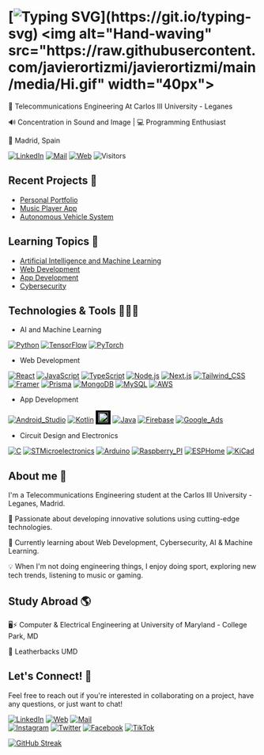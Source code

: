# [![Typing SVG](https://readme-typing-svg.demolab.com?font=Raleway&weight=600&size=30&duration=3500&pause=200&color=22D3EE&center=true&vCenter=true&random=false&width=500&height=30&lines=Hi+there!;I'm+Javier+Ortiz+Millan!)](https://git.io/typing-svg) <img alt="Hand-waving" src="https://raw.githubusercontent.com/javierortizmi/javierortizmi/main/media/Hi.gif" width="40px">

📡 Telecommunications Engineering At Carlos III University - Leganes

🔊 Concentration in Sound and Image | 💻 Programming Enthusiast

📍 Madrid, Spain

[![LinkedIn](https://img.shields.io/badge/JAVIERORTIZMI-0077B5?style=for-the-badge&logo=linkedin&logoColor=white&labelColor=101010)](https://www.linkedin.com/in/javierortizmi)
[![Mail](https://img.shields.io/badge/JAVIERORTIZMI@GMAIL.COM-%23EA4335?style=for-the-badge&logo=gmail&logoColor=white&labelColor=black)](mailto:javierortizmi@gmail.com)
[![Web](https://img.shields.io/badge/Web-JavierOrtizMi.com-14a1f0?style=for-the-badge&logo=dev.to&logoColor=white&labelColor=101010)](https://javierortizmi.com)
![Visitors](https://api.visitorbadge.io/api/visitors?path=https%3A%2F%2Fgithub.com%2Fjavierortizmi&countColor=%23263759)

## Recent Projects 📂

- <a href="https://github.com/javierortizmi/PersonalPortfolio" target="_blank">Personal Portfolio</a>
- <a href="https://github.com/javierortizmi/MusicPlayerApp" target="_blank">Music Player App</a>
- <a href="https://github.com/javierortizmi/AutonomousVehicle" target="_blank">Autonomous Vehicle System</a>

## Learning Topics 🧠

- <a href="https://github.com/javierortizmi/ArtificialIntelligence" target="_blank">Artificial Intelligence and Machine Learning</a>
- <a href="https://github.com/javierortizmi/WebDevelopment" target="_blank">Web Development</a>
- <a href="https://github.com/javierortizmi/AppDevelopment" target="_blank">App Development</a>
- <a href="https://github.com/javierortizmi/Cybersecurity" target="_blank">Cybersecurity</a>

## Technologies & Tools 👨🏻‍💻

- AI and Machine Learning

[![Python](https://img.shields.io/badge/Python-yellow?style=for-the-badge&logo=python&logoColor=white&labelColor=101010)](https://www.python.org/)
[![TensorFlow](https://img.shields.io/badge/TENSORFLOW-%23FF6F00?style=for-the-badge&logo=tensorflow&logoColor=white&labelColor=black)](https://www.tensorflow.org/)
[![PyTorch](https://img.shields.io/badge/PyTorch-%23EE4C2C?style=for-the-badge&logo=pytorch&logoColor=white&labelColor=black)](https://pytorch.org/)

- Web Development

[![React](https://img.shields.io/badge/REACT-%2361DAFB?style=for-the-badge&logo=react&logoColor=white&labelColor=black)](https://react.dev/)
[![JavaScript](https://img.shields.io/badge/JavaScript-F7DF1E?style=for-the-badge&logo=javascript&logoColor=white&labelColor=101010)](https://www.javascript.com/)
[![TypeScript](https://img.shields.io/badge/TYPESCRIPT-%233178C6?style=for-the-badge&logo=typescript&logoColor=white&labelColor=black)](https://www.typescriptlang.org/)
[![Node.js](https://img.shields.io/badge/Node.JS-339933?style=for-the-badge&logo=node.js&logoColor=white&labelColor=101010)](https://nodejs.org/)
[![Next.js](https://img.shields.io/badge/next.js-%23000000?style=for-the-badge&logo=nextdotjs&logoColor=white&labelColor=black)](https://nextjs.org/)
[![Tailwind_CSS](https://img.shields.io/badge/TAILWIND%20CSS-%2306B6D4?style=for-the-badge&logo=tailwindcss&logoColor=white&labelColor=black)](https://tailwindcss.com/)
[![Framer](https://img.shields.io/badge/framer_motion-%230055FF?style=for-the-badge&logo=framer&logoColor=white&labelColor=black)](https://www.framer.com/)
[![Prisma](https://img.shields.io/badge/prisma-%232D3748?style=for-the-badge&logo=prisma&logoColor=white&labelColor=black)](https://www.prisma.io/)
[![MongoDB](https://img.shields.io/badge/MongoDB-47A248?style=for-the-badge&logo=mongodb&logoColor=white&labelColor=101010)](https://www.mongodb.com/)
[![MySQL](https://img.shields.io/badge/MySQL-4479A1?style=for-the-badge&logo=mysql&logoColor=white&labelColor=101010)](https://www.mysql.com/)
[![AWS](https://img.shields.io/badge/AWS-232F3E?style=for-the-badge&logo=amazon-aws&logoColor=white&labelColor=101010)](https://aws.amazon.com/)

- App Development

[![Android_Studio](https://img.shields.io/badge/Android_Studio-3DDC84?style=for-the-badge&logo=android-studio&logoColor=white&labelColor=101010)](https://developer.android.com/studio)
[![Kotlin](https://img.shields.io/badge/Kotlin-0095D5?style=for-the-badge&logo=kotlin&logoColor=white&labelColor=101010)](https://kotlinlang.org/)
<img width="20" height="20" src="https://img.icons8.com/ios/50/FFFFFF/java-coffee-cup-logo--v1.png" alt="java-coffee-cup-logo--v1" style="background-color:black;padding:4px 5px;"/>
[![Java](https://img.shields.io/badge/Java-007396?style=for-the-badge&logo=java&logoColor=white&labelColor=101010)](https://www.java.com/)
[![Firebase](https://img.shields.io/badge/Firebase-%23FFCA28?style=for-the-badge&logo=firebase&logoColor=white&labelColor=black)](https://firebase.google.com/)
[![Google_Ads](https://img.shields.io/badge/Google_Ads-%234285F4?style=for-the-badge&logo=googleads&logoColor=white&labelColor=black)](https://ads.google.com/)

- Circuit Design and Electronics

[![C](https://img.shields.io/badge/programming_language-%23A8B9CC?style=for-the-badge&logo=c&logoColor=white&labelColor=black)](https://en.wikipedia.org/wiki/C_(programming_language))
[![STMicroelectronics](https://img.shields.io/badge/STMicroelectronics-%2303234B?style=for-the-badge&logo=stmicroelectronics&logoColor=white&labelColor=black)](https://www.st.com/)
[![Arduino](https://img.shields.io/badge/Arduino-%2300878F?style=for-the-badge&logo=arduino&logoColor=white&labelColor=black)](https://www.arduino.cc/)
[![Raspberry_PI](https://img.shields.io/badge/Raspberry%20PI-%23A22846?style=for-the-badge&logo=raspberrypi&logoColor=white&labelColor=black)](https://www.raspberrypi.org/)
[![ESPHome](https://img.shields.io/badge/ESPHome-%23E7352C?style=for-the-badge&logo=esphome&logoColor=white&labelColor=black)](https://esphome.io/)
[![KiCad](https://img.shields.io/badge/KiCad-%23314CB0?style=for-the-badge&logo=kicad&logoColor=white&labelColor=black)](https://www.kicad.org/)

## About me 👾

I'm a Telecommunications Engineering student at the Carlos III University - Leganes, Madrid.

🌟 Passionate about developing innovative solutions using cutting-edge technologies.

🌱 Currently learning about Web Development, Cybersecurity, AI & Machine Learning.

💡 When I'm not doing engineering things, I enjoy doing sport, exploring new tech trends, listening to music or gaming.

## Study Abroad 🌎

🖥️⚡ Computer & Electrical Engineering at University of Maryland - College Park, MD

🤖 Leatherbacks UMD

## Let's Connect! 📲

Feel free to reach out if you're interested in collaborating on a project, have any questions, or just want to chat!

[![LinkedIn](https://img.shields.io/badge/LinkedIn-Javier_Ortiz_Millan-0077B5?style=for-the-badge&logo=linkedin&logoColor=white&labelColor=101010)](https://www.linkedin.com/in/javierortizmi)
[![Web](https://img.shields.io/badge/Web-JavierOrtizMi.com-14a1f0?style=for-the-badge&logo=dev.to&logoColor=white&labelColor=101010)](https://javierortizmi.com)
[![Mail](https://img.shields.io/badge/JAVIERORTIZMI@GMAIL.COM-%23EA4335?style=for-the-badge&logo=gmail&logoColor=white&labelColor=black)](mailto:javierortizmi@gmail.com)
<br>
[![Instagram](https://img.shields.io/badge/Instagram-@javierortizmi-E4405F?style=for-the-badge&logo=instagram&logoColor=white&labelColor=101010)](https://instagram.com/javierortizmi)
[![Twitter](https://img.shields.io/badge/Twitter-@javierortizmi-1DA1F2?style=for-the-badge&logo=twitter&logoColor=white&labelColor=101010)](https://twitter.com/javierortizmi)
[![Facebook](https://img.shields.io/badge/Facebook-@javierortizmi-1877F2?style=for-the-badge&logo=facebook&logoColor=white&labelColor=101010)](https://facebook.com/javierortizmi)
[![TikTok](https://img.shields.io/badge/TikTok-@javierortizmi-69C9D0?style=for-the-badge&logo=tiktok&logoColor=white&labelColor=101010)](https://tiktok.com/@javierortizmi)

<a href="https://git.io/streak-stats"><img src="https://streak-stats.demolab.com?user=javierortizmi&theme=one-dark-pro" alt="GitHub Streak" /></a>
